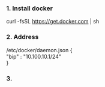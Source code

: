 ### 1. Install docker  
curl -fsSL https://get.docker.com | sh  
### 2. Address  
/etc/docker/daemon.json
{  
"bip" : "10.100.10.1/24"  
}  
### 3. 
